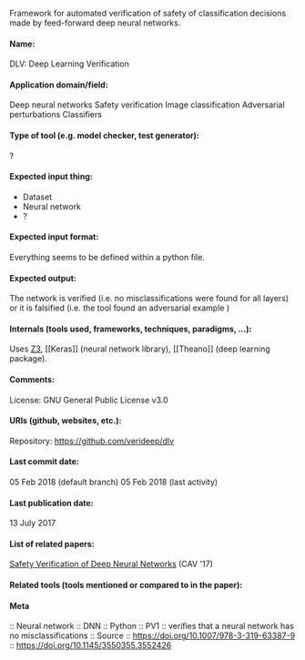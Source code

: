 Framework for automated verification of safety of classification decisions made by feed-forward deep neural networks.

#### Name:
DLV: Deep Learning Verification

#### Application domain/field:
Deep neural networks
Safety verification
Image classification
Adversarial perturbations
Classifiers

#### Type of tool (e.g. model checker, test generator):
?

#### Expected input thing:
- Dataset
- Neural network
- ?

#### Expected input format:
Everything seems to be defined within a python file.

#### Expected output:
The network is verified (i.e. no misclassifications were found for all layers) or it is falsified (i.e. the tool found an adversarial example )

#### Internals (tools used, frameworks, techniques, paradigms, ...):
Uses [Z3](Solvers/SMT/Z3.md), [[Keras]] (neural network library), [[Theano]] (deep learning package).

#### Comments:
License: GNU General Public License v3.0

#### URIs (github, websites, etc.):
Repository: https://github.com/verideep/dlv 

#### Last commit date:
05 Feb 2018 (default branch)
05 Feb 2018 (last activity)

#### Last publication date:
13 July 2017

#### List of related papers:
[Safety Verification of Deep Neural Networks](https://doi.org/10.1007/978-3-319-63387-9_1) (CAV '17)

#### Related tools (tools mentioned or compared to in the paper):

#### Meta
:: Neural network
:: DNN
:: Python
:: PV1 :: verifies that a neural network has no misclassifications
:: Source :: https://doi.org/10.1007/978-3-319-63387-9 :: https://doi.org/10.1145/3550355.3552426
